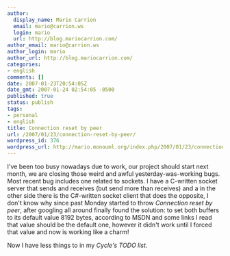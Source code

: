 ```yaml
---
author:
  display_name: Mario Carrion
  email: mario@carrion.ws
  login: mario
  url: http://blog.mariocarrion.com/
author_email: mario@carrion.ws
author_login: mario
author_url: http://blog.mariocarrion.com/
categories:
- english
comments: []
date: 2007-01-23T20:54:05Z
date_gmt: 2007-01-24 02:54:05 -0500
published: true
status: publish
tags:
- personal
- english
title: Connection reset by peer
url: /2007/01/23/connection-reset-by-peer/
wordpress_id: 376
wordpress_url: http://mario.monouml.org/index.php/2007/01/23/connection-reset-by-peer/
---
```


<p>I've been too busy nowadays due to work, our project should start next month, we are closing those weird and awful yesterday-was-working bugs. Most recent bug includes one related to sockets. I have a C-written socket server that sends and receives (but send more than receives) and a in the other side there is the C#-written socket client that does the opposite, I don't know why since past Monday started to throw <em>Connection reset by peer</em>, after googling all around finally found the solution: to set both buffers to its default value 8192 bytes, according to MSDN and some links I read that value should be the default one, however it didn't work until I forced that value and now is working like a charm!</p>
<p>Now I have less things to in my <em>Cycle's TODO list</em>.</p>
